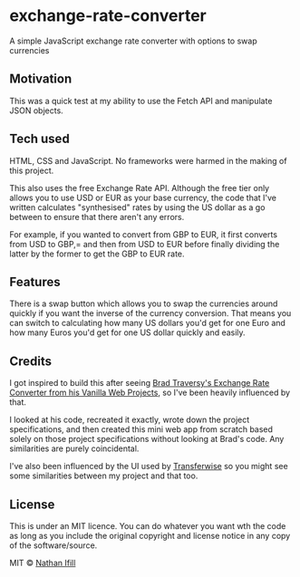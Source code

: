 # exchange-rate-converter
A simple JavaScript exchange rate converter with options to swap currencies

## Motivation

This was a quick test at my ability to use the Fetch API and manipulate JSON objects.

## Tech used
HTML, CSS and JavaScript. No frameworks were harmed in the making of this project.

This also uses the free Exchange Rate API. Although the free tier only allows you to use USD or EUR as your base currency, the code that I've written calculates "synthesised" rates by using the US dollar as a go between to ensure that there aren't any errors.

For example, if you wanted to convert from GBP to EUR, it first converts from USD to GBP,= and then from USD to EUR before finally dividing the latter by the former to get the GBP to EUR rate.

## Features
There is a swap button which allows you to swap the currencies around quickly if you want the inverse of the currency conversion. That means you can switch to calculating how many US dollars you'd get for one Euro and how many Euros you'd get for one US dollar quickly and easily.

## Credits
I got inspired to build this after seeing [Brad Traversy's Exchange Rate Converter from his Vanilla Web Projects](https://github.com/bradtraversy/vanillawebprojects/tree/master/exchange-rate), so I've been heavily influenced by that.

I looked at his code, recreated it exactly, wrote down the project specifications, and then created this mini web app from scratch based solely on those project specifications without looking at Brad's code. Any similarities are purely coincidental.

I've also been influenced by the UI used by [Transferwise](https://transferwise.com/) so you might see some similarities between my project and that too.

## License
This is under an MIT licence. You can do whatever you want wth the code as long as you include the original copyright and license notice in any copy of the software/source.

MIT © [Nathan Ifill](https://www.nathanifill.com)

